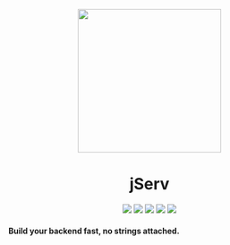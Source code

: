 <p align="center">
    <img src="Media/icon.png" width="256px" height="256px">
</p>

<h1 align="center">
    jServ
</h1>

<p align="center">
    <img src="https://img.shields.io/github/license/Alchemi/jServ?style=flat-square">
    <img src="https://img.shields.io/github/manifest-json/v/Alchemi/jServ?style=flat-square">
    <img src="https://img.shields.io/badge/Build-In%20Development-red?style=flat-square">
    <img src="https://img.shields.io/badge/Platforms-Windows-brightgreen?style=flat-square">
    <a href="https://www.getpostman.com/collections/289f0bfba5cf1a9572c7">
        <img src="https://img.shields.io/badge/Postman-API_Ready-orange?style=flat-square&logo=postman">
    </a>
</p>

<div align="center">

    

</div>
<p align="center">
    <h4>Build your backend fast, no strings attached.</h4>
</p>

<div id="body" align="center">
    
    
</div>
